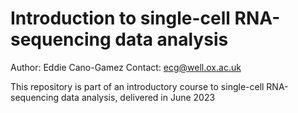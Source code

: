 # Introduction to single-cell RNA-sequencing data analysis

Author:  Eddie Cano-Gamez
Contact: ecg@well.ox.ac.uk

This repository is part of an introductory course to single-cell RNA-sequencing data analysis, delivered in June 2023
